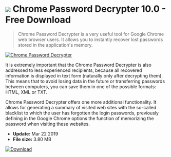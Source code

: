 # ![](https://cdn.softexe.net/static/icon/0/chrome-password-decrypter-8869.png) Chrome Password Decrypter 10.0 - Free Download

> Chrome Password Decrypter is a very useful tool for Google Chrome web browser users. It allows you to instantly recover lost passwords stored in the application's memory.

[![Chrome Password Decrypter](https://gallery.dpcdn.pl/imgc/Tools/73842/g_-_420x350_1.5_-_x20170203112149_0.png)](https://softexe.net/win/disks-files/data-recovery/chrome-password-decrypter:hhfa.html)

It is extremely important that the Chrome Password Decrypter is also addressed to less experienced recipients, because all recovered information is displayed in text form (naturally only after decrypting them). This means that to avoid losing data in the future or transferring passwords between computers, you can save them in one of the possible formats: HTML, XML or TXT.
 
 Chrome Password Decrypter offers one more additional functionality. It allows for generating a summary of visited web sites with the so-called blacklist to which the user has forgotten the login passwords, previously defining in the Google Chrome options the function of memorizing the password when visiting these websites.


- **Update:** Mar 22 2019
- **File size:** 3.80 MB

[![Download](https://cdn.softexe.net/static/img/download.png)](https://softexe.net/win/disks-files/data-recovery/chrome-password-decrypter:hhfa.html)

